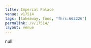 ```yaml
---
title: Imperial Palace
venue: v17514
tags: [takeaway, food, "fhrs:662226"]
permalink: /v/17514/
layout: venue
---
```

null